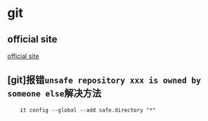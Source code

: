 # **git**

## official site

[official site](https://git-scm.com/)

## [git]报错`unsafe repository xxx is owned by someone else`解决方法

```git
    it config --global --add safe.directory "*"
```
